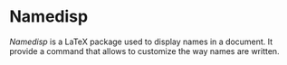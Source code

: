 # Namedisp

*Namedisp* is a LaTeX package used to display names in a document. It provide a command that allows to customize the way names are written.
